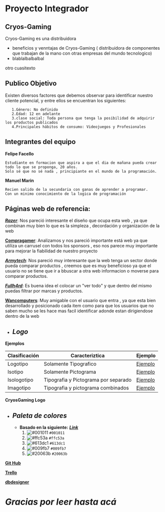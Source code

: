 # Proyecto Integrador

## Cryos-Gaming

Cryos-Gaming es una distribuidora 

- beneficios y venntajas de Cryos-Gaming ( distribuidora de componentes que trabajan de la mano con otras empresas del mundo tecnologico) 
-  blablalbalbalbal

otro cuasitexto

## Publico Objetivo

Existen diversos factores que debemos observar para identificar nuestro cliente potencial, y entre ellos se encuentran los siguientes:

       1.Género: No definido 
       2.Edad: 12 en adelante
       3.clase social: Toda persona que tenga la posibilidad de adquirir los productos publicados  
       4.Principales hábitos de consumo: Videojuegos y Profesionales
        

## Integrantes del equipo

__Felipe Facello__
    
    Estudiante en formacion que aspira a que el dia de mañana pueda crear todo lo que se proponga, 20 años.
    Solo sé que no sé nada , principiante en el mundo de la programación.

__Manuel Marin__
    
    Recien salido de la secundaria con ganas de aprender a programar.
    Con un minimo conocimiento de la logica de programación



## Páginas web de referencia:
  
[___Razer___](https://www.razer.com/): Nos pareció interesante el diseño que ocupa esta web , ya que combinan muy bien lo que es la simpleza , decordación y organización de la web 
 
[__Compragamer__](https://compragamer.com/):  Analizamos y nos pareció importante está web ya que utiliza un carrusel con todos los sponsors , eso nos parece muy importante   
                                               para mejorar la fiabilidad de nuestro proyecto
                                        
[___Armytech___](https://www.armytech.com.ar/): Nos pareció muy interesante que la web tenga un sector donde pueda comparar productos , creemos que es muy beneficioso ya que el 
                                                usuario no se tiene que ir a bbuscar a otra web informacion o moverse para comparar productos.

[___Fullh4rd___](https://www.fullh4rd.com.ar/cat): Es buena idea el colocar un "ver todo" y que dentro del mismo puedas filtrar por marcas y productos.


[__Wancomputers__](http://wancomputers.com.ar/): Muy amigable con el usuario que entra , ya que esta bien desarrollado y posicionado cada item como para que los usuarios que no 
                                                  saben mucho se les hace mas facil identificar adonde estan dirigiendose dentro de la web 




+ ## ___Logo___
      
 __Ejemplos__
 
   | Clasificación | Caracteriztica | Ejemplo | 
   | ------------- | ------------- | ------------- |
   | Logotipo | Solamente Tipografico | [Ejemplo](https://logodownload.org/wp-content/uploads/2014/04/coca-cola-logo-1.png) |
   | Isotipo | Solamente Pictograma | [Ejemplo](https://i.pinimg.com/originals/1c/aa/03/1caa032c47f63d50902b9d34492e1303.jpg) |
   | Isologotipo | Tipografia y Pictograma por separado | [Ejemplo](https://upload.wikimedia.org/wikipedia/commons/thumb/2/26/Spotify_logo_with_text.svg/1200px-Spotify_logo_with_text.svg.png) |
   | Imagotipo | Tipografia y pictograma combinados | [Ejemplo](https://1000marcas.net/wp-content/uploads/2019/12/Burger-King-Logo.png) | 

__CryosGaming Logo__





+ ## ___Paleta de colores___
    - __Basado en la siguiente:__ [___Link___](https://coolors.co/001011-ffc53a-613dc1-009fb7-20063b)
        1. ![#001011](https://via.placeholder.com/15/001011/000000?text=+) `#001011`
        2. ![#ffc53a](https://via.placeholder.com/15/ffc53a/000000?text=+) `#ffc53a`
        3. ![#613dc1](https://via.placeholder.com/15/613dc1/000000?text=+) `#613dc1`
        4. ![#009fb7](https://via.placeholder.com/15/009fb7/000000?text=+) `#009fb7`
        5. ![#20063b](https://via.placeholder.com/15/20063b/000000?text=+) `#20063b`

[__Git Hub__](https://github.com/F3l1P3-F4/Cryos-Gaming.git)



[__Trello__](https://trello.com/b/3xowQDk2/cryos-gaming)
 

[__dbdesigner__](https://app.dbdesigner.id/?action=open&uuid=a526c197-745e-4f64-80a0-dc68a225f67f)

# ***Gracias por leer hasta acá***
